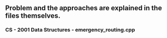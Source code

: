 ## Problem and the approaches are explained in the files themselves.
### CS - 2001 Data Structures - emergency_routing.cpp
